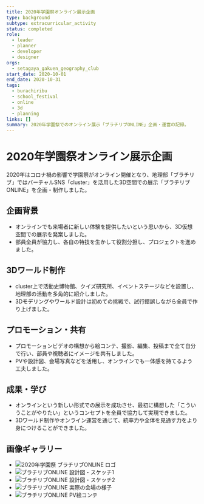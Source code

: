 ```yaml
---
title: 2020年学園祭オンライン展示企画
type: background
subtype: extracurricular_activity
status: completed
role:
  - leader
  - planner
  - developer
  - designer
orgs:
  - setagaya_gakuen_geography_club
start_date: 2020-10-01
end_date: 2020-10-31
tags:
  - burachiribu
  - school_festival
  - online
  - 3d
  - planning
links: []
summary: 2020年学園祭でのオンライン展示「ブラチリブONLINE」企画・運営の記録。
---
```

# 2020年学園祭オンライン展示企画

2020年はコロナ禍の影響で学園祭がオンライン開催となり、地理部「ブラチリブ」ではバーチャルSNS「cluster」を活用した3D空間での展示「ブラチリブONLINE」を企画・制作しました。

## 企画背景

- オンラインでも来場者に新しい体験を提供したいという思いから、3D仮想空間での展示を発案しました。
- 部員全員が協力し、各自の特技を生かして役割分担し、プロジェクトを進めました。

## 3Dワールド制作

- cluster上で活動史博物館、クイズ研究所、イベントステージなどを設置し、地理部の活動を多角的に紹介しました。
- 3Dモデリングやワールド設計は初めての挑戦で、試行錯誤しながら全員で作り上げました。

## プロモーション・共有

- プロモーションビデオの構想から絵コンテ、撮影、編集、投稿まで全て自分で行い、部員や視聴者にイメージを共有しました。
- PVや設計図、会場写真などを活用し、オンラインでも一体感を持てるよう工夫しました。

## 成果・学び

- オンラインという新しい形式での展示を成功させ、最初に構想した「こういうことがやりたい」というコンセプトを全員で協力して実現できました。
- 3Dワールド制作やオンライン運営を通じて、統率力や全体を見通す力をより身につけることができました。

## 画像ギャラリー

- ![2020年学園祭 ブラチリブONLINE ロゴ](linked_assets/30_Background/extracurricular_activities/burachiribu_club_activity/school_festival_planning/school_festival_2020/online_logo_2020.jpg)
- ![ブラチリブONLINE 設計図・スケッチ1](linked_assets/30_Background/extracurricular_activities/burachiribu_club_activity/school_festival_planning/school_festival_2020/online_sketch_1.jpg)
- ![ブラチリブONLINE 設計図・スケッチ2](linked_assets/30_Background/extracurricular_activities/burachiribu_club_activity/school_festival_planning/school_festival_2020/online_sketch_2.jpg)
- ![ブラチリブONLINE 実際の会場の様子](linked_assets/30_Background/extracurricular_activities/burachiribu_club_activity/school_festival_planning/school_festival_2020/online_venue_2025.jpg)
- ![ブラチリブONLINE PV絵コンテ](linked_assets/30_Background/extracurricular_activities/burachiribu_club_activity/school_festival_planning/school_festival_2020/online_pv_storyboard_2025.jpg) 
